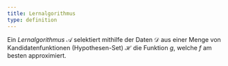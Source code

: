 ```yaml
---
title: Lernalgorithmus 
type: definition
---
```


Ein *Lernalgorithmus* $\mathcal{A}$ selektiert mithilfe der Daten $\mathcal{D}$ aus einer Menge von Kandidatenfunktionen (Hypothesen-Set) $\mathcal{H}$ die Funktion $g$, welche $f$ am besten approximiert.
